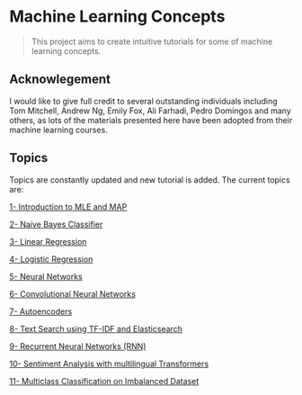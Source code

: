 # Machine Learning Concepts
> This project aims to create intuitive tutorials for some of machine learning concepts.


## Acknowlegement

I would like to give full credit to several outstanding individuals including Tom Mitchell, Andrew Ng, Emily Fox, Ali Farhadi, Pedro Domingos and many others, as lots of the materials presented here have been adopted from their machine learning courses.

## Topics
Topics are constantly updated and new tutorial is added. The current topics are:

[1- Introduction to MLE and MAP](mle_map)


[2- Naive Bayes Classifier](naive_bayes)


[3- Linear Regression](linear_regression)


[4- Logistic Regression](04_logistic_regression.ipynb)


[5- Neural Networks](neural_network)


[6- Convolutional Neural Networks](cnn)


[7- Autoencoders](autoencoder)


[8- Text Search using TF-IDF and Elasticsearch](tfidf)


[9- Recurrent Neural Networks (RNN)](rnn)


[10- Sentiment Analysis with multilingual Transformers](bert_farsi_sentiment)


[11- Multiclass Classification on Imbalanced Dataset](multiclass_classification)






